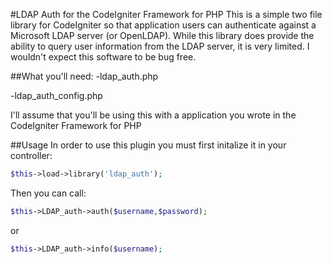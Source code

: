 #LDAP Auth for the CodeIgniter Framework for PHP
This is a simple two file library for CodeIgniter so that application users can authenticate against a Microsoft LDAP server (or OpenLDAP).
While this library does provide the ability to query user information from the LDAP server, it is very limited. I wouldn't expect this software to be bug free.

##What you'll need:
-ldap_auth.php

-ldap_auth_config.php

I'll assume that you'll be using this with a application you wrote in the CodeIgniter Framework for PHP 

##Usage
In order to use this plugin you must first initalize it in your controller:

```php
$this->load->library('ldap_auth');
```

Then you can call:

```php
$this->LDAP_auth->auth($username,$password);
```

or


```php
$this->LDAP_auth->info($username);
```